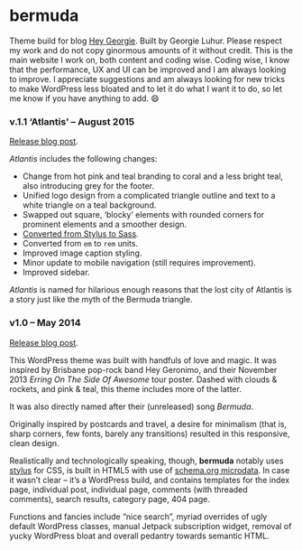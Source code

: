 bermuda
=======

Theme build for blog [Hey Georgie](http://hey.georgie.nu). Built by Georgie Luhur. Please respect my work and do not copy ginormous amounts of it without credit. This is the main website I work on, both content and coding wise. Coding wise, I know that the performance, UX and UI can be improved and I am always looking to improve. I appreciate suggestions and am always looking for new tricks to make WordPress less bloated and to let it do what I want it to do, so let me know if you have anything to add. :smile:

### v.1.1 ‘Atlantis’ – August 2015

[Release blog post](http://hey.georgie.nu/atlantis/).

*Atlantis* includes the following changes:

* Change from hot pink and teal branding to coral and a less bright teal, also introducing grey for the footer.
* Unified logo design from a complicated triangle outline and text to a white triangle on a teal background. 
* Swapped out square, ‘blocky’ elements with rounded corners for prominent elements and a smoother design.
* [Converted from Stylus to Sass](http://hey.georgie.nu/stylus-sass/).
* Converted from `em` to `rem` units.
* Improved image caption styling.
* Minor update to mobile navigation (still requires improvement).
* Improved sidebar.

*Atlantis* is named for hilarious enough reasons that the lost city of Atlantis is a story just like the myth of the Bermuda triangle.

### v1.0 – May 2014

[Release blog post](http://hey.georgie.nu/bermuda-wasnt-built-in-a-day/).

This WordPress theme was built with handfuls of love and magic. It was inspired by Brisbane pop-rock band Hey Geronimo, and their November 2013 *Erring On The Side Of Awesome* tour poster. Dashed with clouds & rockets, and pink & teal, this theme includes more of the latter.

It was also directly named after their (unreleased) song *Bermuda*.

Originally inspired by postcards and travel, a desire for minimalism (that is, sharp corners, few fonts, barely any transitions) resulted in this responsive, clean design.

Realistically and technologically speaking, though, **bermuda** notably uses [stylus](http://learnboost.github.io/stylus) for CSS, is built in HTML5 with use of [schema.org microdata](http://schema.org). In case it wasn’t clear – it’s a WordPress build, and contains templates for the index page, individual post, individual page, comments (with threaded comments), search results, category page, 404 page.

Functions and fancies include “nice search”, myriad overrides of ugly default WordPress classes, manual Jetpack subscription widget, removal of yucky WordPress bloat and overall pedantry towards semantic HTML.
